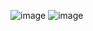 
![image](https://github.com/duyongoc/game3d_topdown_sword/assets/62178856/ab23ceda-eb70-4990-8677-642b310c587f)
![image](https://github.com/duyongoc/game3d_topdown_sword/assets/62178856/b73a9d97-182e-465f-8e19-01eedfa85d7f)
